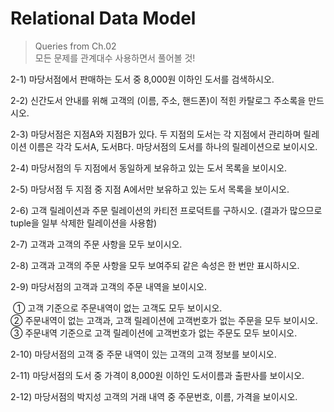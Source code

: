 # Relational Data Model

> Queries from Ch.02  
> 모든 문제를 관계대수 사용하면서 풀어볼 것!



2-1) 마당서점에서 판매하는 도서 중 8,000원 이하인 도서를 검색하시오.



2-2) 신간도서 안내를 위해 고객의 (이름, 주소, 핸드폰)이 적힌 카탈로그 주소록을 만드시오.



2-3) 마당서점은 지점A와 지점B가 있다. 두 지점의 도서는 각 지점에서 관리하며 릴레이션 이름은 각각 도서A, 도서B다. 마당서점의 도서를 하나의 릴레이션으로 보이시오.



2-4) 마당서점의 두 지점에서 동일하게 보유하고 있는 도서 목록을 보이시오.



2-5) 마당서점 두 지점 중 지점 A에서만 보유하고 있는 도서 목록을 보이시오.



2-6) 고객 릴레이션과 주문 릴레이션의 카티전 프로덕트를 구하시오. (결과가 많으므로 tuple을 일부 삭제한 릴레이션을 사용함)



2-7) 고객과 고객의 주문 사항을 모두 보이시오.



2-8) 고객과 고객의 주문 사항을 모두 보여주되 같은 속성은 한 번만 표시하시오.



2-9) 마당서점의 고객과 고객의 주문 내역을 보이시오.

​	① 고객 기준으로 주문내역이 없는 고객도 모두 보이시오.  
​	② 주문내역이 없는 고객과, 고객 릴레이션에 고객번호가 없는 주문을 모두 보이시오.  
​	③ 주문내역 기준으로 고객 릴레이션에 고객번호가 없는 주문도 모두 보이시오.



2-10) 마당서점의 고객 중 주문 내역이 있는 고객의 고객 정보를 보이시오.



2-11) 마당서점의 도서 중 가격이 8,000원 이하인 도서이름과 출판사를 보이시오.



2-12) 마당서점의 박지성 고객의 거래 내역 중 주문번호, 이름, 가격을 보이시오.